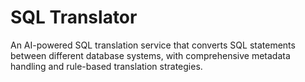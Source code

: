 # SQL Translator

An AI-powered SQL translation service that converts SQL statements between different database systems, with comprehensive metadata handling and rule-based translation strategies.

